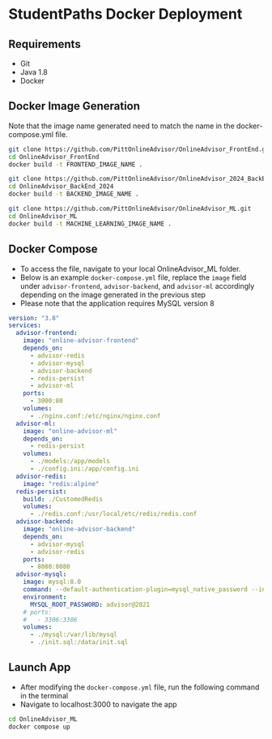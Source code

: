 # StudentPaths Docker Deployment

## Requirements

- Git
- Java 1.8
- Docker

## Docker Image Generation

Note that the image name generated need to match the name in the docker-compose.yml file.

```bash
git clone https://github.com/PittOnlineAdvisor/OnlineAdvisor_FrontEnd.git
cd OnlineAdvisor_FrontEnd
docker build -t FRONTEND_IMAGE_NAME .
```

```bash
git clone https://github.com/PittOnlineAdvisor/OnlineAdvisor_2024_BackEnd_2024.git
cd OnlineAdvisor_BackEnd_2024
docker build -t BACKEND_IMAGE_NAME .
```

```bash
git clone https://github.com/PittOnlineAdvisor/OnlineAdvisor_ML.git
cd OnlineAdvisor_ML
docker build -t MACHINE_LEARNING_IMAGE_NAME .
```

## Docker Compose

- To access the file, navigate to your local OnlineAdvisor_ML folder.
- Below is an example `docker-compose.yml` file, replace the `image` field under `advisor-frontend`, `advisor-backend`, and `advisor-ml` accordingly depending on the image generated in the previous step
- Please note that the application requires MySQL version 8

```yml
version: "3.8"
services:
  advisor-frontend:
    image: "online-advisor-frontend"
    depends_on:
      - advisor-redis
      - advisor-mysql
      - advisor-backend
      - redis-persist
      - advisor-ml
    ports:
      - 3000:80
    volumes:
      - ./nginx.conf:/etc/nginx/nginx.conf
  advisor-ml:
    image: "online-advisor-ml"
    depends_on:
      - redis-persist
    volumes:
      - ./models:/app/models
      - ./config.ini:/app/config.ini
  advisor-redis:
    image: "redis:alpine"
  redis-persist:
    build: ./CustomedRedis
    volumes:
      - ./redis.conf:/usr/local/etc/redis/redis.conf
  advisor-backend:
    image: "online-advisor-backend"
    depends_on:
      - advisor-mysql
      - advisor-redis
    ports:
      - 8080:8080
  advisor-mysql:
    image: mysql:8.0
    command: --default-authentication-plugin=mysql_native_password --init-file /data/init.sql
    environment:
      MYSQL_ROOT_PASSWORD: advisor@2021
    # ports:
    #   - 3306:3306
    volumes:
      - ./mysql:/var/lib/mysql
      - ./init.sql:/data/init.sql
```

## Launch App

- After modifying the `docker-compose.yml` file, run the following command in the terminal
- Navigate to localhost:3000 to navigate the app

```bash
cd OnlineAdvisor_ML
docker compose up
```
